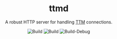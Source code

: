 <div align="center">
    <h1>ttmd</h1>
    <p>A robust HTTP server for handling <a href="https://github.com/desertwitch/TTM-unRAID">TTM</a> connections.</p>
</div>

<div align="center">
    <img alt="Build" src="https://github.com/desertwitch/gover/actions/workflows/golangci-lint.yml/badge.svg">
    <img alt="Build" src="https://github.com/desertwitch/gover/actions/workflows/golang-build.yml/badge.svg">
    <img alt="Build-Debug" src="https://github.com/desertwitch/gover/actions/workflows/golang-build-debug.yml/badge.svg">
</div>

<br />
